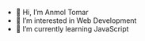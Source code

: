 - 👋 Hi, I’m Anmol Tomar
- 👀 I’m interested in Web Development
- 🌱 I’m currently learning JavaScript



